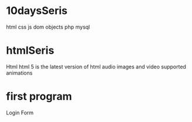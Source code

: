 # 10daysSeris

html
css
js  dom objects
php 
mysql

# htmlSeris
 Html
    html 5 is the latest version of html
    audio images and video supported
    animations

 # first program
 Login Form
